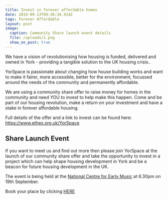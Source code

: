 ```yaml
---
title: Invest in forever affordable homes
date: 2019-09-13T09:36:34.914Z
tags: Forever Affordable
layout: post
image:
  caption: Community Share launch event details
  file: /uploads/1.png
  show_on_post: true
---
```

We have a vision of revolutionising how housing is funded, delivered and owned in York - providing a tangible solution to the UK housing crisis..

YorSpace is passionate about changing how house building works and want to make it fairer, more accessible, better for the environment, focussed around the needs of the community and permanently affordable. 

We are using a community share offer to raise money for homes in the community and need YOU to invest to help make this happen. Come and be part of our housing revolution, make a return on your investment and have a stake in forever affordable housing.

Full details of the offer and a link to invest can be found here: <https://www.ethex.org.uk/YorSpace>

## **Share Launch Event**

If you want to meet us and find out more then please join YorSpace at the launch of our community share offer and take the opportunity to invest in a project which can help shape housing development in York and be a beacon for future housing development in the UK. 

The event is being held at the [National Centre for Early Music](http://www.ncem.co.uk/) at 6.30pm on 19th September. 

Book your place by clicking [HERE](https://www.eventbrite.co.uk/e/yorspace-bringing-a-fairer-kind-of-housing-to-york-tickets-70791947621)
